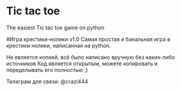# Tic tac toe
The easiest Tic tac toe game on python

#Игра крестики-нолики v1.0
Самая простая и банальная игра в крестики нолики, написанная на python.

Не является копией, всё было написано вручную без каких-либо источников
Код является открытым, можете копировать и переделывать его полностью ;)

Телеграм для связи: @crazi444
